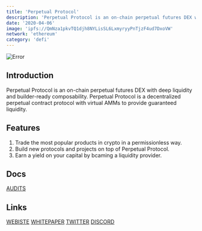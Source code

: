 ```yaml
---
title: 'Perpetual Protocol'
description: 'Perpetual Protocol is an on-chain perpetual futures DEX with deep liquidity and builder ready composability'
date: '2020-04-06'
image: 'ipfs://QmNza1pkvTQ1djh8NYLisSL6LxmyryyPnTjzF4ud7DxoVW'
network: 'ethereum'
category: 'defi'
---
```


![Error](ipfs://QmTLgrwyg9BUWhX7hjm4YnNsMm3jyYq6uWXAsD5xQyYR8N)

## Introduction
Perpetual Protocol is an on-chain perpetual futures DEX with deep liquidity and builder-ready composability. Perpetual Protocol is a decentralized perpetual contract protocol with virtual AMMs to provide guaranteed liquidity.

## Features
1. Trade the most popular products in crypto in a permissionless way.
2. Build new protocols and projects on top of Perpetual Protocol.
3. Earn a yield on your capital by bcaming a liquidity provider.

## Docs

[AUDITS](ipfs://QmVaB7R5gnfuLgCMA8uNPRUo2GjVJRHpSqgwf2AGA7kJBo)

## Links

[WEBISTE](https://perp.com/)
[WHITEPAPER](https://www.notion.so/Strike-Protocol-9049cc65e99246d886a230972d0cbd60)
[TWITTER](https://twitter.com/perpprotocol)
[DISCORD](https://discord.com/invite/mYKKRTn)